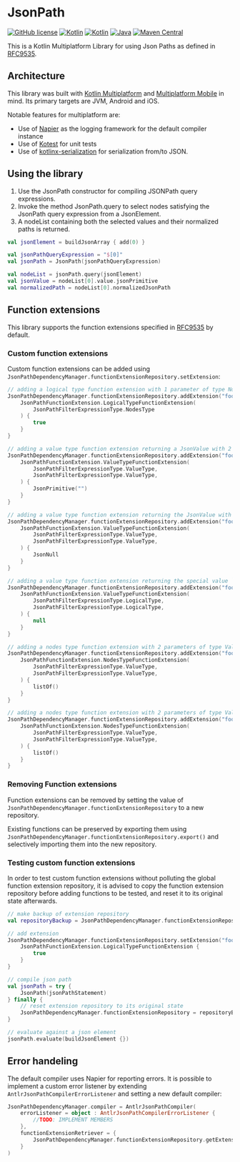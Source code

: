 # JsonPath

[![GitHub license](https://img.shields.io/badge/license-Apache%20License%202.0-brightgreen.svg?style=flat)](http://www.apache.org/licenses/LICENSE-2.0)
[![Kotlin](https://img.shields.io/badge/kotlin-multiplatform-orange.svg?logo=kotlin)](http://kotlinlang.org)
[![Kotlin](https://img.shields.io/badge/kotlin-1.9.23-blue.svg?logo=kotlin)](http://kotlinlang.org)
[![Java](https://img.shields.io/badge/java-17+-blue.svg?logo=OPENJDK)](https://www.oracle.com/java/technologies/downloads/#java11)
[![Maven Central](https://img.shields.io/maven-central/v/at.asitplus/jsonpath)](https://mvnrepository.com/artifact/at.asitplus/jsonpath/)

This is a Kotlin Multiplatform Library for using Json Paths as defined in [RFC9535](https://datatracker.ietf.org/doc/rfc9535).

## Architecture

This library was built with [Kotlin Multiplatform](https://kotlinlang.org/docs/multiplatform.html) and [Multiplatform Mobile](https://kotlinlang.org/lp/mobile/) in mind. Its primary targets are JVM, Android and iOS. 

Notable features for multiplatform are:

- Use of [Napier](https://github.com/AAkira/Napier) as the logging framework for the default compiler instance
- Use of [Kotest](https://kotest.io/) for unit tests
- Use of [kotlinx-serialization](https://github.com/Kotlin/kotlinx.serialization) for serialization from/to JSON.

## Using the library
1. Use the JsonPath constructor for compiling JSONPath query expressions.
2. Invoke the method JsonPath.query to select nodes satisfying the JsonPath query expression from a JsonElement.
3. A nodeList containing both the selected values and their normalized paths is returned.

```kotlin
val jsonElement = buildJsonArray { add(0) }

val jsonPathQueryExpression = "$[0]"
val jsonPath = JsonPath(jsonPathQueryExpression)

val nodeList = jsonPath.query(jsonElement)
val jsonValue = nodeList[0].value.jsonPrimitive
val normalizedPath = nodeList[0].normalizedJsonPath
```

## Function extensions
This library supports the function extensions specified in [RFC9535](https://www.rfc-editor.org/rfc/rfc9535.html#name-function-extensions) by default. 

### Custom function extensions
Custom function extensions can be added using `JsonPathDependencyManager.functionExtensionRepository.setExtension`:
```kotlin
// adding a logical type function extension with 1 parameter of type NodesType
JsonPathDependencyManager.functionExtensionRepository.addExtension("foo") {
    JsonPathFunctionExtension.LogicalTypeFunctionExtension(
        JsonPathFilterExpressionType.NodesType
    ) {
        true
    }
}

// adding a value type function extension returning a JsonValue with 2 parameters of type ValueType
JsonPathDependencyManager.functionExtensionRepository.addExtension("foo") {
    JsonPathFunctionExtension.ValueTypeFunctionExtension(
        JsonPathFilterExpressionType.ValueType,
        JsonPathFilterExpressionType.ValueType,
    ) {
        JsonPrimitive("")
    }
}

// adding a value type function extension returning the JsonValue with 2 parameters of type ValueType
JsonPathDependencyManager.functionExtensionRepository.addExtension("foo") {
    JsonPathFunctionExtension.ValueTypeFunctionExtension(
        JsonPathFilterExpressionType.ValueType,
        JsonPathFilterExpressionType.ValueType,
    ) {
        JsonNull
    }
}

// adding a value type function extension returning the special value `Nothing` with 2 parameters of type LogicalType
JsonPathDependencyManager.functionExtensionRepository.addExtension("foo") {
    JsonPathFunctionExtension.ValueTypeFunctionExtension(
        JsonPathFilterExpressionType.LogicalType,
        JsonPathFilterExpressionType.LogicalType,
    ) {
        null
    }
}

// adding a nodes type function extension with 2 parameters of type ValueType
JsonPathDependencyManager.functionExtensionRepository.addExtension("foo") {
    JsonPathFunctionExtension.NodesTypeFunctionExtension(
        JsonPathFilterExpressionType.ValueType,
        JsonPathFilterExpressionType.ValueType,
    ) {
        listOf()
    }
}

// adding a nodes type function extension with 2 parameters of type ValueType
JsonPathDependencyManager.functionExtensionRepository.addExtension("foo") {
    JsonPathFunctionExtension.NodesTypeFunctionExtension(
        JsonPathFilterExpressionType.ValueType,
        JsonPathFilterExpressionType.ValueType,
    ) {
        listOf()
    }
}
```

### Removing Function extensions
Function extensions can be removed by setting the value of `JsonPathDependencyManager.functionExtensionRepository` to a new repository.

Existing functions can be preserved by exporting them using `JsonPathDependencyManager.functionExtensionRepository.export()` and selectively importing them into the new repository.

### Testing custom function extensions
In order to test custom function extensions without polluting the global function extension repository, it is advised to copy the function extension repository before adding functions to be tested, and reset it to its original state afterwards.

```kotlin
// make backup of extension repository 
val repositoryBackup = JsonPathDependencyManager.functionExtensionRepository.copy()

// add extension
JsonPathDependencyManager.functionExtensionRepository.setExtension("foo") {
    JsonPathFunctionExtension.LogicalTypeFunctionExtension {
        true
    }
}

// compile json path
val jsonPath = try {
    JsonPath(jsonPathStatement)
} finally {
    // reset extension repository to its original state
    JsonPathDependencyManager.functionExtensionRepository = repositoryBackup
}

// evaluate against a json element
jsonPath.evaluate(buildJsonElement {})
```

## Error handeling
The default compiler uses Napier for reporting errors. 
It is possible to implement a custom error listener by extending `AntlrJsonPathCompilerErrorListener` and setting a new default compiler:
```kotlin
JsonPathDependencyManager.compiler = AntlrJsonPathCompiler(
    errorListener = object : AntlrJsonPathCompilerErrorListener {
        //TODO: IMPLEMENT MEMBERS                                                            
    },
    functionExtensionRetriever = {
        JsonPathDependencyManager.functionExtensionRepository.getExtension(it)
    }
)
```